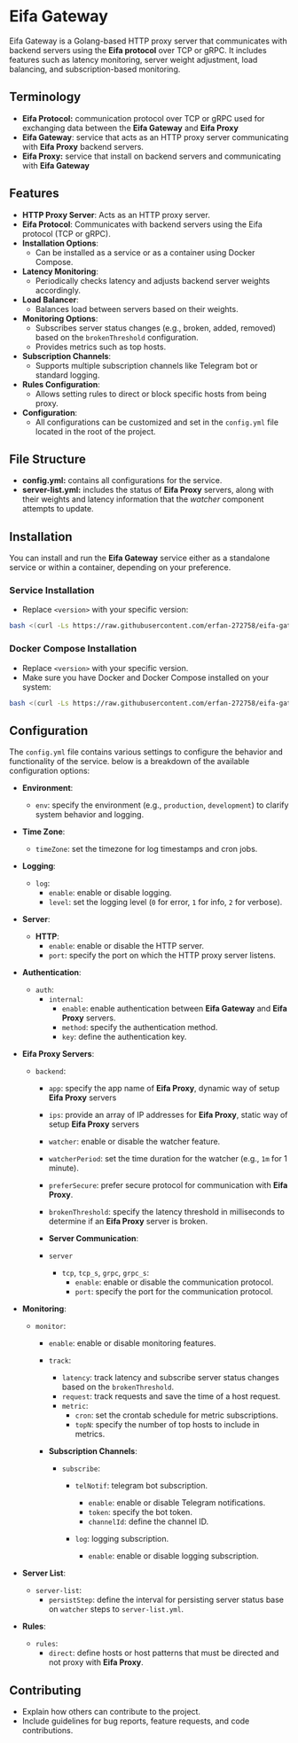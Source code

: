 # Eifa Gateway

Eifa Gateway is a Golang-based HTTP proxy server that communicates with backend servers using the **Eifa protocol** over TCP or gRPC. It includes features such as latency monitoring, server weight adjustment, load balancing, and subscription-based monitoring.

## Terminology
- **Eifa Protocol:** communication protocol over TCP or gRPC used for exchanging data between the **Eifa Gateway** and **Eifa Proxy**
- **Eifa Gateway**: service that acts as an HTTP proxy server communicating with **Eifa Proxy** backend servers. 
- **Eifa Proxy:** service that install on backend servers and communicating with **Eifa Gateway**

## Features

- **HTTP Proxy Server**: Acts as an HTTP proxy server.
- **Eifa Protocol**: Communicates with backend servers using the Eifa protocol (TCP or gRPC).
- **Installation Options**:
  - Can be installed as a service or as a container using Docker Compose.
- **Latency Monitoring**:
  - Periodically checks latency and adjusts backend server weights accordingly.
- **Load Balancer**:
  - Balances load between servers based on their weights.
- **Monitoring Options**:
  - Subscribes server status changes (e.g., broken, added, removed) based on the `brokenThreshold` configuration.
  - Provides metrics such as top hosts.
- **Subscription Channels**:
  - Supports multiple subscription channels like Telegram bot or standard logging.
- **Rules Configuration**:
  - Allows setting rules to direct or block specific hosts from being proxy.
- **Configuration**:
  - All configurations can be customized and set in the `config.yml` file located in the root of the project.


## File Structure

- **config.yml:** contains all configurations for the service.
- **server-list.yml:** includes the status of **Eifa Proxy** servers, along with their weights and latency information that the *watcher* component attempts to update.

## Installation
You can install and run the **Eifa Gateway** service either as a standalone service or within a container, depending on your preference.

### Service Installation
- Replace `<version>` with your specific version:
```bash
bash <(curl -Ls https://raw.githubusercontent.com/erfan-272758/eifa-gateway-deploy/main/service/install.sh) <version>
```

### Docker Compose Installation
- Replace `<version>` with your specific version.
- Make sure you have Docker and Docker Compose installed on your system:
```bash
bash <(curl -Ls https://raw.githubusercontent.com/erfan-272758/eifa-gateway-deploy/main/docker/install.sh) <version>
```


## Configuration

The `config.yml` file contains various settings to configure the behavior and functionality of the service. below is a breakdown of the available configuration options:

- **Environment**:
  - `env`: specify the environment (e.g., `production`, `development`) to clarify system behavior and logging.

- **Time Zone**:
  - `timeZone`: set the timezone for log timestamps and cron jobs.

- **Logging**:
  - `log`:
    - `enable`: enable or disable logging.
    - `level`: set the logging level (`0` for error, `1` for info, `2` for verbose).

- **Server**:
  - **HTTP**:
    - `enable`: enable or disable the HTTP server.
    - `port`: specify the port on which the HTTP proxy server listens.

- **Authentication**:
  - `auth`:
    - `internal`:
      - `enable`: enable authentication between **Eifa Gateway** and **Eifa Proxy** servers.
      - `method`: specify the authentication method.
      - `key`: define the authentication key.

- **Eifa Proxy Servers**:
  - `backend`:
    - `app`: specify the app name of **Eifa Proxy**, dynamic way of setup **Eifa Proxy** servers
    - `ips`: provide an array of IP addresses for **Eifa Proxy**, static way of setup **Eifa Proxy** servers
    - `watcher`: enable or disable the watcher feature.
    - `watcherPeriod`: set the time duration for the watcher (e.g., `1m` for 1 minute).
    - `preferSecure`: prefer secure protocol for communication with **Eifa Proxy**.
    - `brokenThreshold`: specify the latency threshold in milliseconds to determine if an **Eifa Proxy** server is broken.

    - **Server Communication**:
    - `server`
      - `tcp`, `tcp_s`, `grpc`, `grpc_s`:
        - `enable`: enable or disable the communication protocol.
        - `port`: specify the port for the communication protocol.

- **Monitoring**:
  - `monitor`:
    - `enable`: enable or disable monitoring features.
    - `track`:
      - `latency`: track latency and subscribe server status changes based on the `brokenThreshold`.
      - `request`: track requests and save the time of a host request.
      - `metric`:
        - `cron`: set the crontab schedule for metric subscriptions.
        - `topN`: specify the number of top hosts to include in metrics.

    - **Subscription Channels**:
      - `subscribe`:
        - `telNotif`: telegram bot subscription.
          - `enable`: enable or disable Telegram notifications.
          - `token`: specify the bot token.
          - `channelId`: define the channel ID.

        - `log`: logging subscription.
          - `enable`: enable or disable logging subscription.

- **Server List**:
  - `server-list`:
    - `persistStep`: define the interval for persisting server status base on `watcher` steps to `server-list.yml`.

- **Rules**:
  - `rules`:
    - `direct`: define hosts or host patterns that must be directed and not proxy with **Eifa Proxy**.


## Contributing

- Explain how others can contribute to the project.
- Include guidelines for bug reports, feature requests, and code contributions.